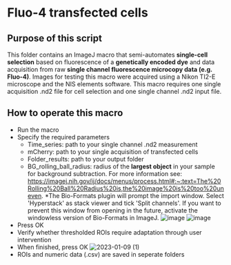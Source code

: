 # Fluo-4 transfected cells

## Purpose of this script
This folder contains an ImageJ macro that semi-automates **single-cell selection** based on fluorescence of a **genetically encoded dye** and data acquisition from raw **single channel fluorescence microcopy data (e.g. Fluo-4)**.
Images for testing this macro were acquired using a Nikon TI2-E microscope and the NIS elements software. This macro requires one single acquisition .nd2 file for cell selection and one single channel .nd2 input file.

## How to operate this macro

* Run the macro
* Specify the required parameters
  * Time_series: path to your single channel .nd2 measurement
  * mCherry: path to your single acquisition of transfected cells
  * Folder_results: path to your output folder
  * BG_rolling_ball_radius: radius of the **largest object** in your sample for background subtraction. For more information see: https://imagej.nih.gov/ij/docs/menus/process.html#:~:text=The%20Rolling%20Ball%20Radius%20is,the%20image%20is%20too%20uneven.
*The Bio-Formats plugin will prompt the import window. Select 'Hyperstack' as stack viewer and tick 'Split channels'. If you want to prevent this window from opening in the future, activate the windowless version of Bio-Formats in ImageJ.
![image](https://user-images.githubusercontent.com/38840043/222672367-9e25e26e-95ce-48be-aa54-545bd6a490df.png)
![image](https://user-images.githubusercontent.com/38840043/221667167-c4f7dd06-cd01-4e68-84e9-5e6940e82806.png)
* Press OK
* Verify whether thresholded ROIs require adaptation through user intervention
* When finished, press OK
![2023-01-09 (1)](https://user-images.githubusercontent.com/38840043/211396777-480df19a-10ad-4df0-a7d0-b0987f950fc9.png)
* ROIs and numeric data (.csv) are saved in seperate folders
